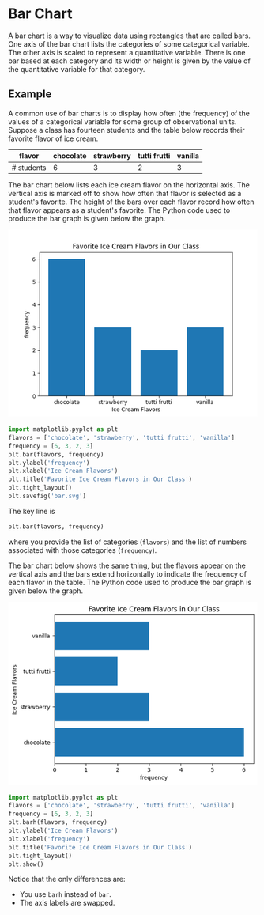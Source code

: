 # Bar Chart

A bar chart is a way to visualize data using rectangles that are called bars.  One axis of the bar chart lists the categories of some categorical variable. The other axis is scaled to represent a quantitative variable.  There is one bar based at each category and its width or height is given by the value of the quantitative variable for that category.

## Example
A common use of bar charts is to display how often (the frequency) of the values of a categorical variable for some group of observational units.  Suppose a class has fourteen students and the table below records their favorite flavor of ice cream. 

| flavor  | chocolate       | strawberry  | tutti frutti       | vanilla |
|----------|--------------|----------|--------------|--------------|
| # students   | 6      | 3    | 2   | 3 |


The bar chart below lists each ice cream flavor on the horizontal axis. The vertical axis is marked off to show how often that flavor is selected as a student's favorite. The height of the bars over each flavor record how often that flavor appears as a student's favorite. The Python code used to produce the bar graph is given below the graph.

<!-- (Comment) Code for graph below is in level_1/code/bar_vert.py -->
![Ice Cream Flavors Bar Chart - Vertical Bars](../image/icecream.png)

```python
import matplotlib.pyplot as plt
flavors = ['chocolate', 'strawberry', 'tutti frutti', 'vanilla']
frequency = [6, 3, 2, 3] 
plt.bar(flavors, frequency)
plt.ylabel('frequency')
plt.xlabel('Ice Cream Flavors')
plt.title('Favorite Ice Cream Flavors in Our Class')
plt.tight_layout()
plt.savefig('bar.svg')
```

The key line is

```python
plt.bar(flavors, frequency)
```

where you provide the list of categories (`flavors`) and the list of numbers associated with those categories (`frequency`).

The bar chart below shows the same thing, but the flavors appear on the vertical axis and the bars extend horizontally to indicate the frequency of each flavor in the table. The Python code used to produce the bar graph is given below the graph.

<!-- (Comment) Code for graph below is in level_1/code/bar-horiz.py -->
![Ice Cream Flavors Bar Chart - Horizontal Bars](../image/icecreamh.png)

```python
import matplotlib.pyplot as plt
flavors = ['chocolate', 'strawberry', 'tutti frutti', 'vanilla']
frequency = [6, 3, 2, 3]
plt.barh(flavors, frequency)
plt.ylabel('Ice Cream Flavors')
plt.xlabel('frequency')
plt.title('Favorite Ice Cream Flavors in Our Class')
plt.tight_layout()
plt.show()
```

Notice that the only differences are:

* You use `barh` instead of `bar`.
* The axis labels are swapped.

